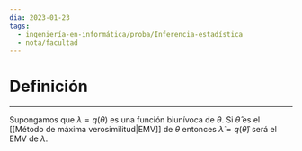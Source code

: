 ```yaml
---
dia: 2023-01-23
tags:
  - ingeniería-en-informática/proba/Inferencia-estadística
  - nota/facultad
---
```

# Definición
---
Supongamos que $\lambda = q(\theta)$ es una función biunívoca de $\theta$. Si $\hat{\theta}$ es el [[Método de máxima verosimilitud|EMV]] de $\theta$ entonces $\hat{\lambda} = q(\hat{\theta})$ será el EMV de $\lambda$.